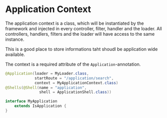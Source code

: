 # Application Context
The application context is a class, which will be instantiated by the framework and injected in every controller, filter, handler and the loader. All controllers, handlers, filters and the loader will have access to the same instance.

This is a good place to store informations taht shoudl be application wide available.

The context is a required attribute of the ```Application```-annotation.

```Java
@Application(loader = MyLoader.class,
             startRoute = "/application/search",
             context = MyApplicationContext.class)
@Shells(@Shell(name = "application",
               shell = ApplicationShell.class))

interface MyApplication
    extends IsApplication {
}
```

